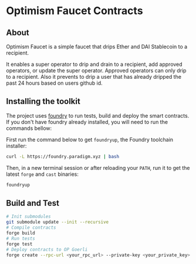 # Optimism Faucet Contracts

## About

Optimism Faucet is a simple faucet that drips Ether and DAI Stablecoin to a recipient.

It enables a super operator to drip and drain to a recipient, add approved operators, or update the super operator. Approved operators can only drip to a recipient. Also it prevents to drip a user that has already dripped the past 24 hours based on users github id.

## Installing the toolkit

The project uses [foundry](https://github.com/gakonst/foundry) to run tests, build and deploy the smart contracts. If you don't have foundry already installed, you will need to run the commands bellow:

First run the command below to get `foundryup`, the Foundry toolchain installer:

```sh
curl -L https://foundry.paradigm.xyz | bash
```

Then, in a new terminal session or after reloading your `PATH`, run it to get
the latest `forge` and `cast` binaries:

```sh
foundryup
```

## Build and Test

```bash
# Init submodules
git submodule update --init --recursive
# Compile contracts
forge build
# Run tests
forge test
# Deploy contracts to OP Goerli
forge create --rpc-url <your_rpc_url> --private-key <your_private_key> src/OptimismFaucet.sol:OptimismFaucet

```
